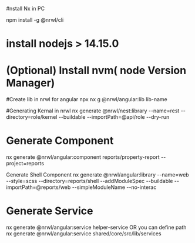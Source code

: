 
#nstall Nx in PC

npm install -g @nrwl/cli

# install nodejs > 14.15.0 
# (Optional) Install nvm( node Version Manager)


#Create lib in nrwl for angular 
npx nx g @nrwl/angular:lib  lib-name

#Generating Kernal in nrwl 
nx generate @nrwl/nest:library --name=rest --directory=role/kernel --buildable --importPath=@api/role --dry-run

# Generate Component 
nx generate @nrwl/angular:component reports/property-report --project=reports 

Generate  Shell Component
nx generate @nrwl/angular:library --name=web --style=scss --directory=reports/shell --addModuleSpec --buildable --importPath=@reports/web --simpleModuleName --no-interac

# Generate Service 
nx generate @nrwl/angular:service helper-service   OR    you can define path  
nx generate @nrwl/angular:service  shared/core/src/lib/services

